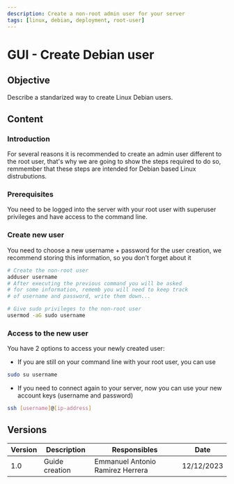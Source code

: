 ```yaml
---
description: Create a non-root admin user for your server
tags: [linux, debian, deployment, root-user]
---
```


# GUI - Create Debian user

## Objective

Describe a standarized way to create Linux Debian users.

## Content

### Introduction

For several reasons it is recommended to create an admin user different to the root user, that's why we are going to show the steps required to do so, remmember that these steps are intended for Debian based Linux distrubutions.

### Prerequisites

You need to be logged into the server with your root user with superuser privileges and have access to the command line.

### Create new user

You need to choose a new username + password for the user creation, we recommend storing this information, so you don't forget about it

```bash
# Create the non-root user
adduser username
# After executing the previous command you will be asked
# for some information, rememb you will need to keep track
# of username and password, write them down...

# Give sudo privileges to the non-root user
usermod -aG sudo username
```

### Access to the new user

You have 2 options to access your newly created user:

- If you are still on your command line with your root user, you can use
```bash
sudo su username
```

- If you need to connect again to your server, now you can use your new account keys (username and password)
```bash
ssh [username]@[ip-address]
```

## Versions

| Version | Description    | Responsibles                     | Date       |
|---------|----------------|----------------------------------|------------|
| 1.0     | Guide creation | Emmanuel Antonio Ramirez Herrera | 12/12/2023 |
